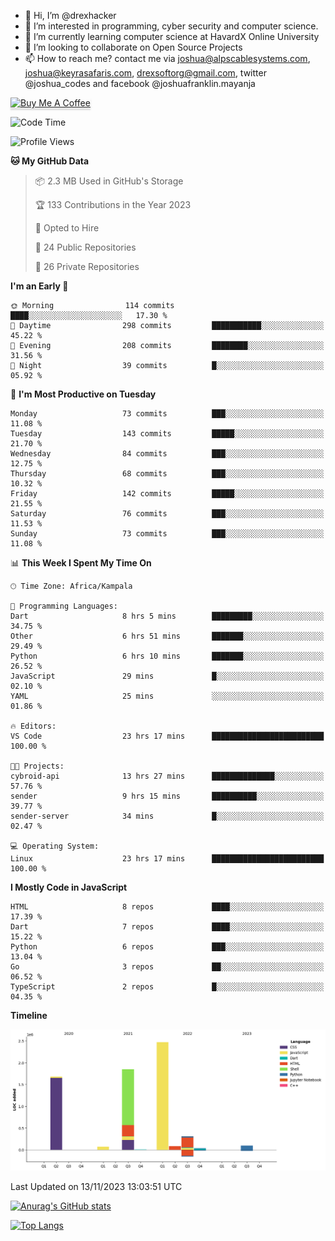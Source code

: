 - 👋 Hi, I’m @drexhacker
- 👀 I’m interested in programming, cyber security and computer science.
- 🌱 I’m currently learning computer science at HavardX Online University
- 💞️ I’m looking to collaborate on Open Source Projects
- 📫 How to reach me? contact me via joshua@alpscablesystems.com, joshua@keyrasafaris.com, drexsoftorg@gmail.com, twitter @joshua_codes and facebook @joshuafranklin.mayanja

<a href="https://www.buymeacoffee.com/drexsoftorg" target="_blank"><img src="https://www.buymeacoffee.com/assets/img/custom_images/orange_img.png" alt="Buy Me A Coffee" style="height: 41px !important;width: 174px !important;box-shadow: 0px 3px 2px 0px rgba(190, 190, 190, 0.5) !important;-webkit-box-shadow: 0px 3px 2px 0px rgba(190, 190, 190, 0.5) !important;" ></a>

<!--START_SECTION:waka-->
![Code Time](http://img.shields.io/badge/Code%20Time-219%20hrs%2020%20mins-blue)

![Profile Views](http://img.shields.io/badge/Profile%20Views-0-blue)

**🐱 My GitHub Data** 

> 📦 2.3 MB Used in GitHub's Storage 
 > 
> 🏆 133 Contributions in the Year 2023
 > 
> 💼 Opted to Hire
 > 
> 📜 24 Public Repositories 
 > 
> 🔑 26 Private Repositories 
 > 
**I'm an Early 🐤** 

```text
🌞 Morning                114 commits         ████░░░░░░░░░░░░░░░░░░░░░   17.30 % 
🌆 Daytime                298 commits         ███████████░░░░░░░░░░░░░░   45.22 % 
🌃 Evening                208 commits         ████████░░░░░░░░░░░░░░░░░   31.56 % 
🌙 Night                  39 commits          █░░░░░░░░░░░░░░░░░░░░░░░░   05.92 % 
```
📅 **I'm Most Productive on Tuesday** 

```text
Monday                   73 commits          ███░░░░░░░░░░░░░░░░░░░░░░   11.08 % 
Tuesday                  143 commits         █████░░░░░░░░░░░░░░░░░░░░   21.70 % 
Wednesday                84 commits          ███░░░░░░░░░░░░░░░░░░░░░░   12.75 % 
Thursday                 68 commits          ███░░░░░░░░░░░░░░░░░░░░░░   10.32 % 
Friday                   142 commits         █████░░░░░░░░░░░░░░░░░░░░   21.55 % 
Saturday                 76 commits          ███░░░░░░░░░░░░░░░░░░░░░░   11.53 % 
Sunday                   73 commits          ███░░░░░░░░░░░░░░░░░░░░░░   11.08 % 
```


📊 **This Week I Spent My Time On** 

```text
🕑︎ Time Zone: Africa/Kampala

💬 Programming Languages: 
Dart                     8 hrs 5 mins        █████████░░░░░░░░░░░░░░░░   34.75 % 
Other                    6 hrs 51 mins       ███████░░░░░░░░░░░░░░░░░░   29.49 % 
Python                   6 hrs 10 mins       ███████░░░░░░░░░░░░░░░░░░   26.52 % 
JavaScript               29 mins             █░░░░░░░░░░░░░░░░░░░░░░░░   02.10 % 
YAML                     25 mins             ░░░░░░░░░░░░░░░░░░░░░░░░░   01.86 % 

🔥 Editors: 
VS Code                  23 hrs 17 mins      █████████████████████████   100.00 % 

🐱‍💻 Projects: 
cybroid-api              13 hrs 27 mins      ██████████████░░░░░░░░░░░   57.76 % 
sender                   9 hrs 15 mins       ██████████░░░░░░░░░░░░░░░   39.77 % 
sender-server            34 mins             █░░░░░░░░░░░░░░░░░░░░░░░░   02.47 % 

💻 Operating System: 
Linux                    23 hrs 17 mins      █████████████████████████   100.00 % 
```

**I Mostly Code in JavaScript** 

```text
HTML                     8 repos             ████░░░░░░░░░░░░░░░░░░░░░   17.39 % 
Dart                     7 repos             ████░░░░░░░░░░░░░░░░░░░░░   15.22 % 
Python                   6 repos             ███░░░░░░░░░░░░░░░░░░░░░░   13.04 % 
Go                       3 repos             ██░░░░░░░░░░░░░░░░░░░░░░░   06.52 % 
TypeScript               2 repos             █░░░░░░░░░░░░░░░░░░░░░░░░   04.35 % 
```



**Timeline**

![Lines of Code chart](https://raw.githubusercontent.com/drexhacker/drexhacker/main/assets/bar_graph.png)


 Last Updated on 13/11/2023 13:03:51 UTC
<!--END_SECTION:waka-->

[![Anurag's GitHub stats](https://github-readme-stats.vercel.app/api?username=drexhacker&count_private=true&show_icons=true&theme=tokyonight&include_all_commits=true)](https://github.com/anuraghazra/github-readme-stats)

[![Top Langs](https://github-readme-stats.vercel.app/api/top-langs/?username=drexhacker)](https://github.com/anuraghazra/github-readme-stats)


<!---
drexhacker/drexhacker is a ✨ special ✨ repository because its `README.md` (this file) appears on your GitHub profile.
You can click the Preview link to take a look at your changes.
--->
